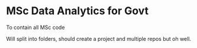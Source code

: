 # MSc Data Analytics for Govt
To contain all MSc code

Will split into folders, should create a project and multiple repos but oh well.
